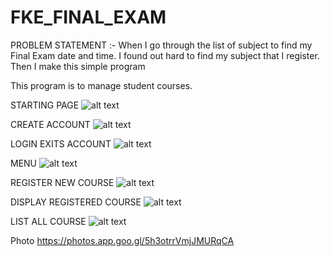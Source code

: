 # FKE_FINAL_EXAM

PROBLEM STATEMENT :- 
When I go through the list of subject to find my Final Exam date and time. I found out hard to find my subject that I register. Then I make this simple program 

This program is to manage student courses.

STARTING PAGE
![alt text](https://lh3.googleusercontent.com/pw/ACtC-3d0aLaCL2fiK7alETr6cH1NS74QN3pvoJqBacKoRSiffGforIorcvUrINEBY9XLDD58hEaUzl3d6aZS2nue1cqXJXUKgTAhdTs-MfTkggVkDdtaNO7mhQJB-TmCpepZhpYnzZWe63Ci_pDr8z1JbJGzhQ=w1706-h960-no?authuser=0)

CREATE ACCOUNT
![alt text](https://lh3.googleusercontent.com/pw/ACtC-3foI8uFPtzCOqDYy5Zy0hBQbEH6kmSlAcTMkIj7LFlS5KC-geDX7MF-g-vTgS8JH54Uapb21TAoSeGRUanNKBMUEu0OeEkpr2TwHpStt0v2jT65s2AaIoS8EAQ6Epwf9uBNP_HSto7q2ONrK9nQVJifww=w1706-h960-no?authuser=0)

LOGIN EXITS ACCOUNT
![alt text](https://lh3.googleusercontent.com/pw/ACtC-3dbrXkUdLLz_Qod-EJr5UswAbGxL94NgY2F_FS1NC8C1ruwgjTpUOojVsKANMkz-oPRDPAEgErfj40vDwWCh24bD71wmvtoHfK-UWDYyplTrmhyLppLDKnNM4hD4F0NslodMqfISHa91HmxKceRZFTOPg=w1706-h960-no?authuser=0)

MENU
![alt text](https://lh3.googleusercontent.com/pw/ACtC-3cqB3Rpeo6ar1rxZCODAzIfeHJlW6YV_6kAWfcPYkjADTzY8-Ajob5mjt0Gt2DAa9RcSTUFG9ajefH2RCdTJoMEBSwWyGljUwsPPkyKWSTCK4ubCYnyqkDenAqyp-04WEf9WYG0Qng_2gRbK_ChN5A-dA=w1706-h960-no?authuser=0)

REGISTER NEW COURSE
![alt text](https://lh3.googleusercontent.com/pw/ACtC-3e9VxS-t1sIpmCPI8effPsz-y1n944l9wS9BvhKuW_JEZMKNBVWDUegKEF4K7TrsgBSaKdTeCxntehlPNZ5nPyMbvgvfjF02LPNK98etEHXTntj5oE4CKA4l76n0FBtyb_w89SBgC35KjOd7qRLq7dJvA=w1706-h960-no?authuser=0)

DISPLAY REGISTERED COURSE
![alt text](https://lh3.googleusercontent.com/pw/ACtC-3eOWcBtRYgr159OsFHj6Y3ql4Ed_0qZs6ULTd5sxOoOIZPQeE7GvqVCW5Kc8vj9NOyHYyzNO85jvFQanhL4NSrUHo3DdlPHm6HKdSQOfd3AcYSWZdHamxOihgiQl3hN5lXruAmfZR5WM2DyXJnFpQ11og=w1706-h960-no?authuser=0)

LIST ALL COURSE
![alt text](https://lh3.googleusercontent.com/pw/ACtC-3eZKhLWJSZCuioYX8F72GHKTv0_ybnSRNiEmfGHQb3zMdfA9AxZ0af3exhM2i_HFtfxqQlabFMnV1s1nBqhCSf6NgB6qMDKwvpIPa9wbjn8O337d71s2SACH_tBo1_boOSVV0QNDhiI0YLPPhTLgAYVyw=w1706-h960-no?authuser=0)




Photo 
https://photos.app.goo.gl/5h3otrrVmjJMURqCA
